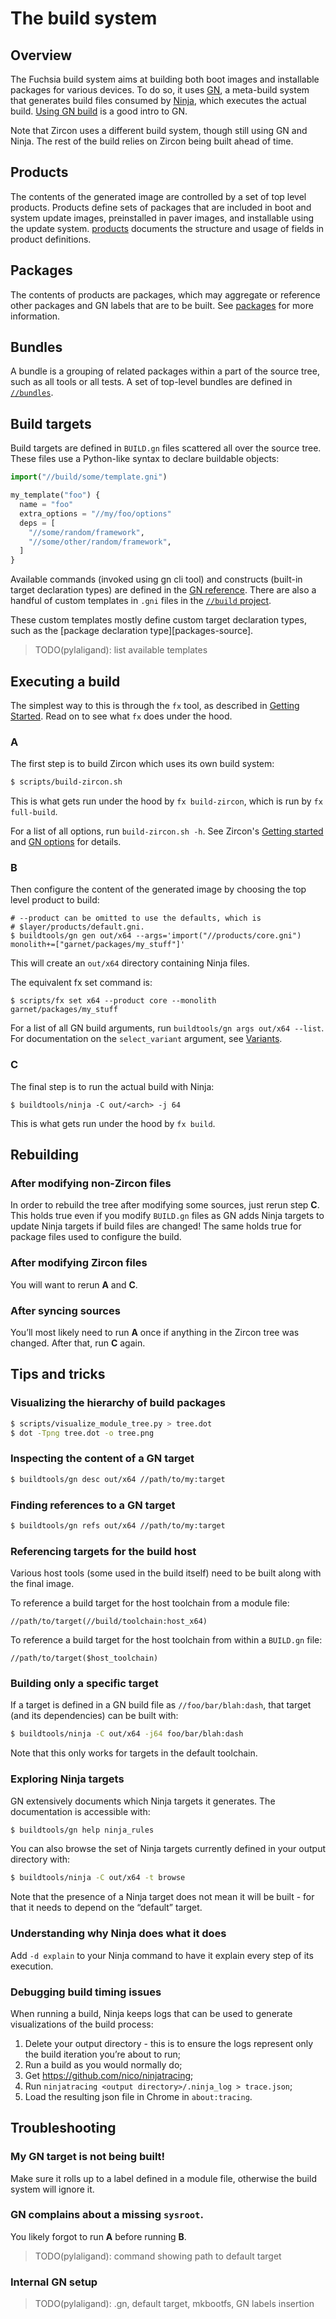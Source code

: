# The build system

## Overview

The Fuchsia build system aims at building both boot images and installable
packages for various devices. To do so, it uses [GN][gn-main], a meta-build
system that generates build files consumed by [Ninja][ninja-main], which
executes the actual build. [Using GN build][gn-preso] is a good intro to GN.

Note that Zircon uses a different build system, though still using GN and
Ninja. The rest of the build relies on Zircon being built ahead of time.

## Products

The contents of the generated image are controlled by a set of top level
products. Products define sets of packages that are included in boot and
system update images, preinstalled in paver images, and installable using the
update system. [products](products.md) documents the structure and usage of
fields in product definitions.

## Packages

The contents of products are packages, which may aggregate or reference other
packages and GN labels that are to be built. See [packages](packages.md)
for more information.

## Bundles

A bundle is a grouping of related packages within a part of the source tree,
such as all tools or all tests. A set of top-level bundles are defined in
[`//bundles`](/bundles/README.md).

## Build targets

Build targets are defined in `BUILD.gn` files scattered all over the source
tree. These files use a Python-like syntax to declare buildable objects:
``` py
import("//build/some/template.gni")

my_template("foo") {
  name = "foo"
  extra_options = "//my/foo/options"
  deps = [
    "//some/random/framework",
    "//some/other/random/framework",
  ]
}
```
Available commands (invoked using gn cli tool) and constructs (built-in target
declaration types) are defined in the [GN reference][gn-reference]. There are
also a handful of custom templates in `.gni` files in the
[`//build` project][build-project].

These custom templates mostly define custom target declaration types, such as
the [package declaration type][packages-source].

> TODO(pylaligand): list available templates

## Executing a build

The simplest way to this is through the `fx` tool, as described in
[Getting Started](/docs/getting_started.md#Setup-Build-Environment). Read on to see
what `fx` does under the hood.

### A

The first step is to build Zircon which uses its own build system:
```bash
$ scripts/build-zircon.sh
```

This is what gets run under the hood by `fx build-zircon`, which is run by `fx
full-build`.

For a list of all options, run `build-zircon.sh -h`. See Zircon's
[Getting started][zircon-getting-started] and
[GN options][zircon-gn-options] for details.

### B

Then configure the content of the generated image by choosing the top level
product to build:
```
# --product can be omitted to use the defaults, which is
# $layer/products/default.gni.
$ buildtools/gn gen out/x64 --args='import("//products/core.gni") monolith+=["garnet/packages/my_stuff"]'
```

This will create an `out/x64` directory containing Ninja files.

The equivalent fx set command is:
```
$ scripts/fx set x64 --product core --monolith garnet/packages/my_stuff
```

For a list of all GN build arguments, run `buildtools/gn args out/x64 --list`.
For documentation on the `select_variant` argument, see [Variants](variants.md).

### C

The final step is to run the actual build with Ninja:
```
$ buildtools/ninja -C out/<arch> -j 64
```

This is what gets run under the hood by `fx build`.

## Rebuilding

### After modifying non-Zircon files

In order to rebuild the tree after modifying some sources, just rerun step
**C**. This holds true even if you modify `BUILD.gn` files as GN adds Ninja
targets to update Ninja targets if build files are changed! The same holds true
for package files used to configure the build.

### After modifying Zircon files

You will want to rerun **A** and **C**.

### After syncing sources

You’ll most likely need to run **A** once if anything in the Zircon tree was
changed. After that, run **C** again.


## Tips and tricks

### Visualizing the hierarchy of build packages

```bash
$ scripts/visualize_module_tree.py > tree.dot
$ dot -Tpng tree.dot -o tree.png
```

### Inspecting the content of a GN target

```bash
$ buildtools/gn desc out/x64 //path/to/my:target
```

### Finding references to a GN target

```bash
$ buildtools/gn refs out/x64 //path/to/my:target
```

### Referencing targets for the build host

Various host tools (some used in the build itself) need to be built along with
the final image.

To reference a build target for the host toolchain from a module file:
```
//path/to/target(//build/toolchain:host_x64)
```
To reference a build target for the host toolchain from within a `BUILD.gn`
file:
```
//path/to/target($host_toolchain)
```

### Building only a specific target

If a target is defined in a GN build file as `//foo/bar/blah:dash`, that target
(and its dependencies) can be built with:
```bash
$ buildtools/ninja -C out/x64 -j64 foo/bar/blah:dash
```
Note that this only works for targets in the default toolchain.

### Exploring Ninja targets

GN extensively documents which Ninja targets it generates. The documentation is
accessible with:
```bash
$ buildtools/gn help ninja_rules
```

You can also browse the set of Ninja targets currently defined in your output
directory with:
```bash
$ buildtools/ninja -C out/x64 -t browse
```
Note that the presence of a Ninja target does not mean it will be built - for
that it needs to depend on the “default” target.

### Understanding why Ninja does what it does

Add `-d explain` to your Ninja command to have it explain every step of its
execution.

### Debugging build timing issues

When running a build, Ninja keeps logs that can be used to generate
visualizations of the build process:

1. Delete your output directory - this is to ensure the logs represent only the
   build iteration you’re about to run;
1. Run a build as you would normally do;
1. Get <https://github.com/nico/ninjatracing>;
1. Run `ninjatracing <output directory>/.ninja_log > trace.json`;
1. Load the resulting json file in Chrome in `about:tracing`.


## Troubleshooting

### My GN target is not being built!

Make sure it rolls up to a label defined in a module file, otherwise the build
system will ignore it.

### GN complains about a missing `sysroot`.

You likely forgot to run **A** before running **B**.

> TODO(pylaligand): command showing path to default target


### Internal GN setup

> TODO(pylaligand): .gn, default target, mkbootfs, GN labels insertion

[gn-main]: https://gn.googlesource.com/gn/
[gn-preso]: https://docs.google.com/presentation/d/15Zwb53JcncHfEwHpnG_PoIbbzQ3GQi_cpujYwbpcbZo/
[ninja-main]: https://ninja-build.org/
[gn-reference]: https://gn.googlesource.com/gn/+/master/docs/reference.md
[build-project]: https://fuchsia.googlesource.com/fuchsia/+/master/build/
[zircon-getting-started]: https://fuchsia.googlesource.com/fuchsia/+/master/zircon/docs/getting_started.md
[zircon-gn-options]: /zircon/docs/gn_in_zircon.md
